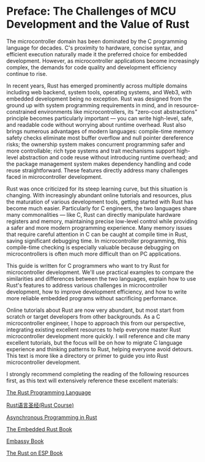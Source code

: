 # Preface: The Challenges of MCU Development and the Value of Rust

The microcontroller domain has been dominated by the C programming language for decades. C's proximity to hardware, concise syntax, and efficient execution naturally made it the preferred choice for embedded development. However, as microcontroller applications become increasingly complex, the demands for code quality and development efficiency continue to rise.

In recent years, Rust has emerged prominently across multiple domains including web backend, system tools, operating systems, and Web3, with embedded development being no exception. Rust was designed from the ground up with system programming requirements in mind, and in resource-constrained environments like microcontrollers, its "zero-cost abstractions" principle becomes particularly important — you can write high-level, safe, and readable code without worrying about runtime overhead. Rust also brings numerous advantages of modern languages: compile-time memory safety checks eliminate most buffer overflow and null pointer dereference risks; the ownership system makes concurrent programming safer and more controllable; rich type systems and trait mechanisms support high-level abstraction and code reuse without introducing runtime overhead; and the package management system makes dependency handling and code reuse straightforward. These features directly address many challenges faced in microcontroller development.

Rust was once criticized for its steep learning curve, but this situation is changing. With increasingly abundant online tutorials and resources, plus the maturation of various development tools, getting started with Rust has become much easier. Particularly for C engineers, the two languages share many commonalities — like C, Rust can directly manipulate hardware registers and memory, maintaining precise low-level control while providing a safer and more modern programming experience. Many memory issues that require careful attention in C can be caught at compile time in Rust, saving significant debugging time. In microcontroller programming, this compile-time checking is especially valuable because debugging on microcontrollers is often much more difficult than on PC applications.

This guide is written for C programmers who want to try Rust for microcontroller development. We'll use practical examples to compare the similarities and differences between the two languages, explain how to use Rust's features to address various challenges in microcontroller development, how to improve development efficiency, and how to write more reliable embedded programs without sacrificing performance.

Online tutorials about Rust are now very abundant, but most start from scratch or target developers from other backgrounds. As a C microcontroller engineer, I hope to approach this from our perspective, integrating existing excellent resources to help everyone master Rust microcontroller development more quickly. I will reference and cite many excellent tutorials, but the focus will be on how to migrate C language experience and thinking patterns to Rust, helping everyone avoid detours. This text is more like a directory or primer to guide you into Rust microcontroller development.

I strongly recommend completing the reading of the following resources first, as this text will extensively reference these excellent materials:

[The Rust Programming Language](https://doc.rust-lang.org/book/)    

[Rust语言圣经(Rust Course)](https://course.rs/about-book.html)    

[Asynchronous Programming in Rust](https://rust-lang.github.io/async-book/)   

[The Embedded Rust Book](https://docs.rust-embedded.org/book/)    

[Embassy Book](https://embassy.dev/book/)    

[The Rust on ESP Book](https://docs.esp-rs.org/book/overview/index.html)    